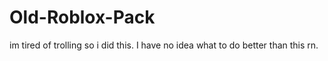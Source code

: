 # Old-Roblox-Pack
im tired of trolling so i did this. I have no idea what to do better than this rn.
